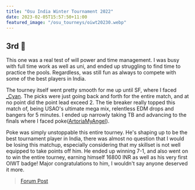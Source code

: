 ```yaml
---
title: "Osu India Winter Tournament 2022"
date: 2023-02-05T15:57:50+11:00
featured_image: "/osu_tourneys/oiwt20230.webp"
---
```


3rd 🥉 
---------
<!--more-->
This one was a real test of will power and time management. I was busy with full time work as well as uni, and ended up struggling to find time to practice the pools. Regardless, was still fun as always to compete with some of the best players in India.

The tourney itself went pretty smooth for me up until SF, where I faced [_Cyan](https://osu.ppy.sh/users/10250612/osu). The picks were just going back and forth for the entire match, and at no point did the point lead exceed 2. The tie breaker really topped this match of, being USAO's ultimate mega mix, relentless EDM drops and bangers for 5 minutes. I ended up narrowly taking TB and advancing to the finals where I faced poke([ArtoriaMyAngel](https://osu.ppy.sh/users/11412507)).

Poke was simply unstoppable this entire tourney. He's shaping up to be the best tournament player in India, there was almost no question that I would be losing this matchup, especially considering that my skillset is not well equipped to take points off him. He ended up winning 7-1, and also went on to win the entire tourney, earning himself 16800 INR as well as his very first OIWT badge! Major congratulations to him, I wouldn't say anyone deserved it more.

> [Forum Post](https://osu.ppy.sh/community/forums/topics/1689545)

